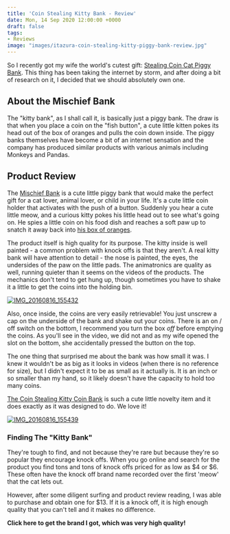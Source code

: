 ```yaml
---
title: 'Coin Stealing Kitty Bank - Review'
date: Mon, 14 Sep 2020 12:00:00 +0000
draft: false
tags:
- Reviews
image: "images/itazura-coin-stealing-kitty-piggy-bank-review.jpg"
---
```


So I recently got my wife the world's cutest gift: [Stealing Coin Cat Piggy Bank](https://amzn.to/32muZOf). This thing has been taking the internet by storm, and after doing a bit of research on it, I decided that we should absolutely own one.

About the Mischief Bank
-----------------------

The "kitty bank", as I shall call it, is basically just a piggy bank. The draw is that when you place a coin on the "fish button", a cute little kitten pokes its head out of the box of oranges and pulls the coin down inside. The piggy banks themselves have become a bit of an internet sensation and the company has produced similar products with various animals including Monkeys and Pandas.

Product Review
--------------

The [Mischief Bank](https://amzn.to/32muZOf) is a cute little piggy bank that would make the perfect gift for a cat lover, animal lover, or child in your life. It's a cute little coin holder that activates with the push of a button. Suddenly you hear a cute little meow, and a curious kitty pokes his little head out to see what's going on. He spies a little coin on his food dish and reaches a soft paw up to snatch it away back into [his box of oranges](https://amzn.to/32muZOf).

The product itself is high quality for its purpose. The kitty inside is well painted - a common problem with knock offs is that they aren't. A real kitty bank will have attention to detail - the nose is painted, the eyes, the undersides of the paw on the little pads. The animatronics are quality as well, running quieter than it seems on the videos of the products. The mechanics don't tend to get hung up, though sometimes you have to shake it a little to get the coins into the holding bin.

[![IMG_20160816_155432](IMG_20160816_155432-1-300x225.jpg)](http://amzn.to/2bliM2N)

Also, once inside, the coins are very easily retrievable! You just unscrew a cap on the underside of the bank and shake out your coins. There is an on / off switch on the bottom, I recommend you turn the box _off_ before emptying the coins. As you'll see in the video, we did not and as my wife opened the slot on the bottom, she accidentally pressed the button on the top.

The one thing that surprised me about the bank was how small it was. I knew it wouldn't be as big as it looks in videos (when there is no reference for size), but I didn't expect it to be as small as it actually is. It is an inch or so smaller than my hand, so it likely doesn't have the capacity to hold too many coins.

[The Coin Stealing Kitty Coin Bank](https://amzn.to/32muZOf) is such a cute little novelty item and it does exactly as it was designed to do. We love it!

[![IMG_20160816_155439](IMG_20160816_155439-1-1024x768.jpg)](http://amzn.to/2aZAE1X)

### Finding The "Kitty Bank"

They're tough to find, and not because they're rare but because they're so popular they encourage knock offs. When you go online and search for the product you find tons and tons of knock offs priced for as low as $4 or $6. These often have the knock off brand name recorded over the first 'meow' that the cat lets out.

However, after some diligent surfing and product review reading, I was able to purchase and obtain one for $13. If it is a knock off, it is high enough quality that you can't tell and it makes no difference.

**Click here to get the brand I got, which was very high quality!**